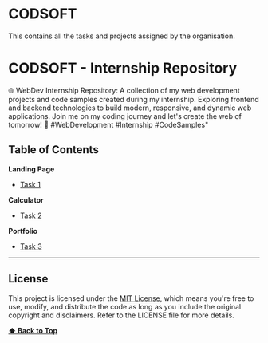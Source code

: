 # CODSOFT
This contains all the tasks and projects assigned by the organisation.

# CODSOFT - Internship Repository

🌐 WebDev Internship Repository: A collection of my web development projects and code samples created during my internship. Exploring frontend and backend technologies to build modern, responsive, and dynamic web applications. Join me on my coding journey and let's create the web of tomorrow! 🚀 #WebDevelopment #Internship #CodeSamples"

## Table of Contents

**Landing Page**

- [Task 1](https://github.com/poulomi-03/CODSOFT/tree/main/level1_CODSOFT_MY_PORTFOLIO)

**Calculator**

- [Task 2](https://github.com/poulomi-03/CODSOFT/tree/main/level1_CODSOFT_MY_LANDING_PAGE)

**Portfolio**

- [Task 3](https://github.com/Rj1221/CODSOFT/tree/main/level1_CODSOFT_MY_CALCULATOR)

---

## License

This project is licensed under the [MIT License](LICENSE), which means you're free to use, modify, and distribute the code as long as you include the original copyright and disclaimers. Refer to the LICENSE file for more details.

**[⬆ Back to Top](#table-of-contents)**
